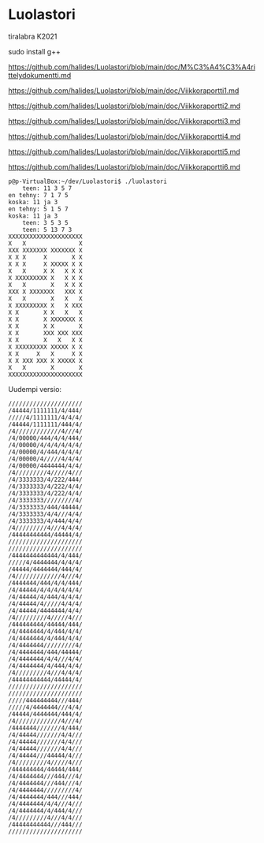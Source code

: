 # Luolastori
tiralabra K2021

sudo <pkgdamager> install g++

https://github.com/halides/Luolastori/blob/main/doc/M%C3%A4%C3%A4rittelydokumentti.md

https://github.com/halides/Luolastori/blob/main/doc/Viikkoraportti1.md

https://github.com/halides/Luolastori/blob/main/doc/Viikkoraportti2.md

https://github.com/halides/Luolastori/blob/main/doc/Viikkoraportti3.md

https://github.com/halides/Luolastori/blob/main/doc/Viikkoraportti4.md

https://github.com/halides/Luolastori/blob/main/doc/Viikkoraportti5.md

https://github.com/halides/Luolastori/blob/main/doc/Viikkoraportti6.md

```
p@p-VirtualBox:~/dev/Luolastori$ ./luolastori 
    teen: 11 3 5 7 
en tehny: 7 1 7 5 
koska: 11 ja 3
en tehny: 5 1 5 7 
koska: 11 ja 3
    teen: 3 5 3 5 
    teen: 5 13 7 3 
XXXXXXXXXXXXXXXXXXXXX
X   X               X
XXX XXXXXXX XXXXXXX X
X X X     X       X X
X X X     X XXXXX X X
X   X     X X   X X X
X XXXXXXXXX X   X X X
X   X       X   X X X
XXX X XXXXXXX   XXX X
X   X       X   X   X
X XXXXXXXXX X   X XXX
X X       X X   X   X
X X       X XXXXXXX X
X X       X X       X
X X       XXX XXX XXX
X X       X   X   X X
X XXXXXXXXX XXXXX X X
X X     X   X     X X
X X XXX XXX X XXXXX X
X   X       X       X
XXXXXXXXXXXXXXXXXXXXX
```

Uudempi versio:

```
/////////////////////
/44444/1111111/4/444/
/////4/1111111/4/4/4/
/44444/1111111/444/4/
/4/////////////4///4/
/4/00000/444/4/4/444/
/4/00000/4/4/4/4/4/4/
/4/00000/4/444/4/4/4/
/4/00000/4/////4/4/4/
/4/00000/4444444/4/4/
/4/////////4/////4///
/4/3333333/4/222/444/
/4/3333333/4/222/4/4/
/4/3333333/4/222/4/4/
/4/3333333/////////4/
/4/3333333/444/44444/
/4/3333333/4/4///4/4/
/4/3333333/4/444/4/4/
/4/////////4///4/4/4/
/44444444444/44444/4/
/////////////////////
/////////////////////
/4444444444444/4/444/
/////4/4444444/4/4/4/
/44444/4444444/444/4/
/4/////////////4///4/
/4444444/444/4/4/444/
/4/44444/4/4/4/4/4/4/
/4/44444/4/444/4/4/4/
/4/44444/4/////4/4/4/
/4/44444/4444444/4/4/
/4/////////4/////4///
/444444444/44444/444/
/4/4444444/4/444/4/4/
/4/4444444/4/444/4/4/
/4/4444444/////////4/
/4/4444444/444/44444/
/4/4444444/4/4///4/4/
/4/4444444/4/444/4/4/
/4/////////4///4/4/4/
/44444444444/44444/4/
/////////////////////
/////////////////////
/////444444444///444/
/////4/4444444///4/4/
/44444/4444444/444/4/
/4/////////////4///4/
/4444444///////4/444/
/4/44444///////4/4///
/4/44444///////4/4///
/4/44444///////4/4///
/4/44444///44444/4///
/4/////////4/////4///
/444444444/44444/444/
/4/4444444///444///4/
/4/4444444///444///4/
/4/4444444/////////4/
/4/4444444/444///444/
/4/4444444/4/4///4///
/4/4444444/4/444/4///
/4/////////4///4/4///
/44444444444///444///
/////////////////////
```
